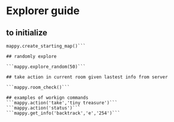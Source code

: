# Explorer guide


## to initialize

```mappy = mapper()
mappy.create_starting_map()```

## randomly explore

```mappy.explore_random(50)```

## take action in current room given lastest info from server

```mappy.room_check()```

## examples of workign commands
```mappy.action('take','tiny treasure')```  
```mappy.action('status')```
```mappy.get_info('backtrack','e','254')```